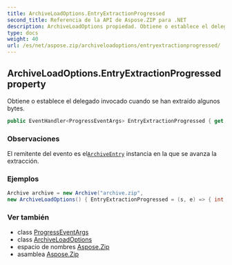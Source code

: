 ```yaml
---
title: ArchiveLoadOptions.EntryExtractionProgressed
second_title: Referencia de la API de Aspose.ZIP para .NET
description: ArchiveLoadOptions propiedad. Obtiene o establece el delegado invocado cuando se han extraído algunos bytes.
type: docs
weight: 40
url: /es/net/aspose.zip/archiveloadoptions/entryextractionprogressed/
---
```

## ArchiveLoadOptions.EntryExtractionProgressed property

Obtiene o establece el delegado invocado cuando se han extraído algunos bytes.

```csharp
public EventHandler<ProgressEventArgs> EntryExtractionProgressed { get; set; }
```

### Observaciones

El remitente del evento es el[`ArchiveEntry`](../../archiveentry/) instancia en la que se avanza la extracción.

### Ejemplos

```csharp
Archive archive = new Archive("archive.zip", 
new ArchiveLoadOptions() { EntryExtractionProgressed = (s, e) => { int percent = (int)((100 * e.ProceededBytes) / ((ArchiveEntry)s).UncompressedSize); } })                 
```

### Ver también

* class [ProgressEventArgs](../../progresseventargs/)
* class [ArchiveLoadOptions](../)
* espacio de nombres [Aspose.Zip](../../archiveloadoptions/)
* asamblea [Aspose.Zip](../../../)


